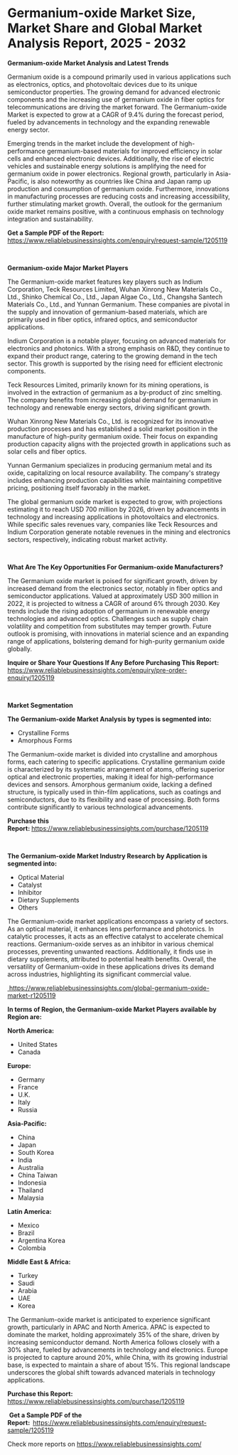 <p><h1>Germanium-oxide Market Size, Market Share and Global Market Analysis Report, 2025 - 2032</h1></p><p><strong>Germanium-oxide Market Analysis and Latest Trends</strong></p>
<p><p>Germanium oxide is a compound primarily used in various applications such as electronics, optics, and photovoltaic devices due to its unique semiconductor properties. The growing demand for advanced electronic components and the increasing use of germanium oxide in fiber optics for telecommunications are driving the market forward. The Germanium-oxide Market is expected to grow at a CAGR of 9.4% during the forecast period, fueled by advancements in technology and the expanding renewable energy sector.</p><p>Emerging trends in the market include the development of high-performance germanium-based materials for improved efficiency in solar cells and enhanced electronic devices. Additionally, the rise of electric vehicles and sustainable energy solutions is amplifying the need for germanium oxide in power electronics. Regional growth, particularly in Asia-Pacific, is also noteworthy as countries like China and Japan ramp up production and consumption of germanium oxide. Furthermore, innovations in manufacturing processes are reducing costs and increasing accessibility, further stimulating market growth. Overall, the outlook for the germanium oxide market remains positive, with a continuous emphasis on technology integration and sustainability.</p></p>
<p><strong>Get a Sample PDF of the Report:&nbsp;</strong> <a href="https://www.reliablebusinessinsights.com/enquiry/request-sample/1205119?utm_campaign=2239&utm_medium=2&utm_source=Github&utm_content=ia&utm_term=03042025&utm_id=germanium-oxide">https://www.reliablebusinessinsights.com/enquiry/request-sample/1205119</a></p>
<p>&nbsp;</p>
<p><strong>Germanium-oxide Major Market Players</strong></p>
<p><p>The Germanium-oxide market features key players such as Indium Corporation, Teck Resources Limited, Wuhan Xinrong New Materials Co., Ltd., Shinko Chemical Co., Ltd., Japan Algae Co., Ltd., Changsha Santech Materials Co., Ltd., and Yunnan Germanium. These companies are pivotal in the supply and innovation of germanium-based materials, which are primarily used in fiber optics, infrared optics, and semiconductor applications.</p><p>Indium Corporation is a notable player, focusing on advanced materials for electronics and photonics. With a strong emphasis on R&D, they continue to expand their product range, catering to the growing demand in the tech sector. This growth is supported by the rising need for efficient electronic components.</p><p>Teck Resources Limited, primarily known for its mining operations, is involved in the extraction of germanium as a by-product of zinc smelting. The company benefits from increasing global demand for germanium in technology and renewable energy sectors, driving significant growth.</p><p>Wuhan Xinrong New Materials Co., Ltd. is recognized for its innovative production processes and has established a solid market position in the manufacture of high-purity germanium oxide. Their focus on expanding production capacity aligns with the projected growth in applications such as solar cells and fiber optics.</p><p>Yunnan Germanium specializes in producing germanium metal and its oxide, capitalizing on local resource availability. The company's strategy includes enhancing production capabilities while maintaining competitive pricing, positioning itself favorably in the market.</p><p>The global germanium oxide market is expected to grow, with projections estimating it to reach USD 700 million by 2026, driven by advancements in technology and increasing applications in photovoltaics and electronics. While specific sales revenues vary, companies like Teck Resources and Indium Corporation generate notable revenues in the mining and electronics sectors, respectively, indicating robust market activity.</p></p>
<p>&nbsp;</p>
<p><strong>What Are The Key Opportunities For Germanium-oxide Manufacturers?</strong></p>
<p><p>The Germanium oxide market is poised for significant growth, driven by increased demand from the electronics sector, notably in fiber optics and semiconductor applications. Valued at approximately USD 300 million in 2022, it is projected to witness a CAGR of around 6% through 2030. Key trends include the rising adoption of germanium in renewable energy technologies and advanced optics. Challenges such as supply chain volatility and competition from substitutes may temper growth. Future outlook is promising, with innovations in material science and an expanding range of applications, bolstering demand for high-purity germanium oxide globally.</p></p>
<p><strong>Inquire or Share Your Questions If Any Before Purchasing This Report:</strong> <a href="https://www.reliablebusinessinsights.com/enquiry/pre-order-enquiry/1205119?utm_campaign=2239&utm_medium=2&utm_source=Github&utm_content=ia&utm_term=03042025&utm_id=germanium-oxide">https://www.reliablebusinessinsights.com/enquiry/pre-order-enquiry/1205119</a></p>
<p>&nbsp;</p>
<p><strong>Market Segmentation</strong></p>
<p><strong>The Germanium-oxide Market Analysis by types is segmented into:</strong></p>
<p><ul><li>Crystalline Forms</li><li>Amorphous Forms</li></ul></p>
<p><p>The Germanium-oxide market is divided into crystalline and amorphous forms, each catering to specific applications. Crystalline germanium oxide is characterized by its systematic arrangement of atoms, offering superior optical and electronic properties, making it ideal for high-performance devices and sensors. Amorphous germanium oxide, lacking a defined structure, is typically used in thin-film applications, such as coatings and semiconductors, due to its flexibility and ease of processing. Both forms contribute significantly to various technological advancements.</p></p>
<p><strong>Purchase this Report:&nbsp;</strong><a href="https://www.reliablebusinessinsights.com/purchase/1205119?utm_campaign=2239&utm_medium=2&utm_source=Github&utm_content=ia&utm_term=03042025&utm_id=germanium-oxide">https://www.reliablebusinessinsights.com/purchase/1205119</a></p>
<p>&nbsp;</p>
<p><strong>The Germanium-oxide Market Industry Research by Application is segmented into:</strong></p>
<p><ul><li>Optical Material</li><li>Catalyst</li><li>Inhibitor</li><li>Dietary Supplements</li><li>Others</li></ul></p>
<p><p>The Germanium-oxide market applications encompass a variety of sectors. As an optical material, it enhances lens performance and photonics. In catalytic processes, it acts as an effective catalyst to accelerate chemical reactions. Germanium-oxide serves as an inhibitor in various chemical processes, preventing unwanted reactions. Additionally, it finds use in dietary supplements, attributed to potential health benefits. Overall, the versatility of Germanium-oxide in these applications drives its demand across industries, highlighting its significant commercial value.</p></p>
<p><a href="https://www.reliablebusinessinsights.com/global-germanium-oxide-market-r1205119?utm_campaign=2239&utm_medium=2&utm_source=Github&utm_content=ia&utm_term=03042025&utm_id=germanium-oxide">&nbsp;https://www.reliablebusinessinsights.com/global-germanium-oxide-market-r1205119</a></p>
<p><strong>In terms of Region, the Germanium-oxide Market Players available by Region are:</strong></p>
<p>
    <p> <strong> North America: </strong>
        <ul>
            <li>United States</li>
            <li>Canada</li>
        </ul>
        </p> 
    <p> <strong> Europe: </strong>
        <ul>
            <li>Germany</li>
            <li>France</li>
            <li>U.K.</li>
            <li>Italy</li>
            <li>Russia</li>
        </ul>
        </p> 
    <p> <strong> Asia-Pacific: </strong>
        <ul>
            <li>China</li>
            <li>Japan</li>
            <li>South Korea</li>
            <li>India</li>
            <li>Australia</li>
            <li>China Taiwan</li>
            <li>Indonesia</li>
            <li>Thailand</li>
            <li>Malaysia</li>
        </ul>
        </p> 
    <p> <strong> Latin America: </strong>
        <ul>
            <li>Mexico</li>
            <li>Brazil</li>
            <li>Argentina Korea</li>
            <li>Colombia</li>
        </ul>
        </p> 
    <p> <strong> Middle East & Africa: </strong>
        <ul>
            <li>Turkey</li>
            <li>Saudi</li>
            <li>Arabia</li>
            <li>UAE</li>
            <li>Korea</li>
        </ul>
    </p>
    </p>
<p><p>The Germanium-oxide market is anticipated to experience significant growth, particularly in APAC and North America. APAC is expected to dominate the market, holding approximately 35% of the share, driven by increasing semiconductor demand. North America follows closely with a 30% share, fueled by advancements in technology and electronics. Europe is projected to capture around 20%, while China, with its growing industrial base, is expected to maintain a share of about 15%. This regional landscape underscores the global shift towards advanced materials in technology applications.</p></p>
<p><strong>Purchase this Report: </strong><a href="https://www.reliablebusinessinsights.com/purchase/1205119?utm_campaign=2239&utm_medium=2&utm_source=Github&utm_content=ia&utm_term=03042025&utm_id=germanium-oxide">https://www.reliablebusinessinsights.com/purchase/1205119</a></p>
<p>&nbsp;<strong>Get a Sample PDF of the Report:&nbsp;&nbsp;</strong><a href="https://www.reliablebusinessinsights.com/enquiry/request-sample/1205119?utm_campaign=2239&utm_medium=2&utm_source=Github&utm_content=ia&utm_term=03042025&utm_id=germanium-oxide">https://www.reliablebusinessinsights.com/enquiry/request-sample/1205119</a></p>
<p><strong></strong></p>
<p>Check more reports on <a href="https://www.reliablebusinessinsights.com/?utm_campaign=2239&utm_medium=2&utm_source=Github&utm_content=ia&utm_term=03042025&utm_id=germanium-oxide">https://www.reliablebusinessinsights.com/</a></p>